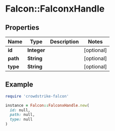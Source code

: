 # Falcon::FalconxHandle

## Properties

| Name | Type | Description | Notes |
| ---- | ---- | ----------- | ----- |
| **id** | **Integer** |  | [optional] |
| **path** | **String** |  | [optional] |
| **type** | **String** |  | [optional] |

## Example

```ruby
require 'crowdstrike-falcon'

instance = Falcon::FalconxHandle.new(
  id: null,
  path: null,
  type: null
)
```

